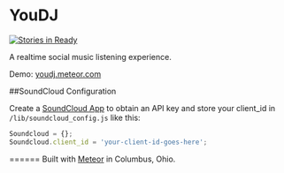 YouDJ
=====

[![Stories in Ready](https://badge.waffle.io/jfols/youdj.png?label=Ready)](http://waffle.io/jfols/youdj)

A realtime social music listening experience.

Demo: [youdj.meteor.com](http://youdj.meteor.com)

##SoundCloud Configuration

Create a [SoundCloud App](http://developers.soundcloud.com/) to obtain an API key and store your client_id in `/lib/soundcloud_config.js` like this: 

```javascript
Soundcloud = {};
Soundcloud.client_id = 'your-client-id-goes-here';
```

======
Built with [Meteor](http://meteor.com) in Columbus, Ohio.
